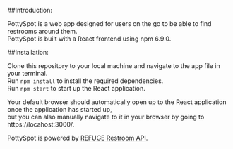 ##Introduction:

PottySpot is a web app designed for users on the go to be able to find restrooms around them.\
PottySpot is built with a React frontend using npm 6.9.0.

##Installation:

Clone this repository to your local machine and navigate to the app file in your terminal.\
Run `npm install` to install the required dependencies.\
Run `npm start` to start up the React application.

Your default browser should automatically open up to the React application once the application has started up,\
but you can also manually navigate to it in your browser by going to https://locahost:3000/.

PottySpot is powered by [REFUGE Restroom API](https://www.refugerestrooms.org/api/docs/).